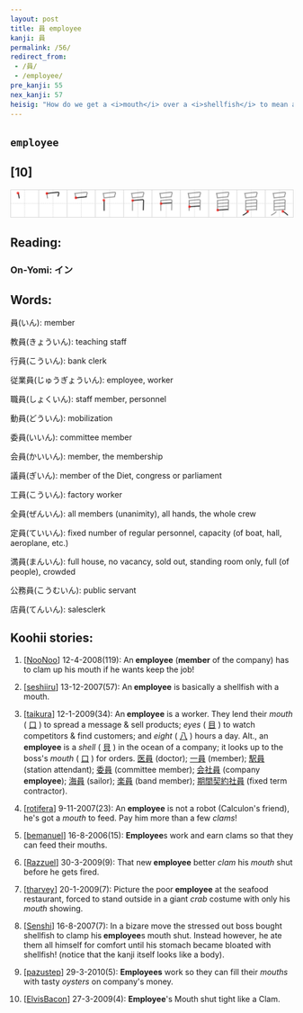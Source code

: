 ```yaml
---
layout: post
title: 員 employee
kanji: 員
permalink: /56/
redirect_from:
 - /員/
 - /employee/
pre_kanji: 55
nex_kanji: 57
heisig: "How do we get a <i>mouth</i> over a <i>shellfish</i> to mean an <b>employee</b>? Simple. Just remember the advice new <b>employees</b> get about keeping their <i>mouths</i> shut and doing their job, and then make that more graphic by picturing an office building full of white collar workers scurrying around with <i>clams</i> pinched to their <i>mouths</i>."
---
```


## `employee`

## [10]

<div class="stroke"><img src="../images/E593A1.png" /></div>

## Reading:

### On-Yomi: イン

## Words:

員(いん): member

教員(きょういん): teaching staff

行員(こういん): bank clerk

従業員(じゅうぎょういん): employee, worker

職員(しょくいん): staff member, personnel

動員(どういん): mobilization

委員(いいん): committee member

会員(かいいん): member, the membership

議員(ぎいん): member of the Diet, congress or parliament

工員(こういん): factory worker

全員(ぜんいん): all members (unanimity), all hands, the whole crew

定員(ていいん): fixed number of regular personnel, capacity (of boat, hall, aeroplane, etc.)

満員(まんいん): full house, no vacancy, sold out, standing room only, full (of people), crowded

公務員(こうむいん): public servant

店員(てんいん): salesclerk

## Koohii stories:

1) [<a href="http://kanji.koohii.com/profile/NooNoo">NooNoo</a>] 12-4-2008(119): An<strong> employee</strong> (<strong>member</strong> of the company) has to clam up his mouth if he wants keep the job! 

2) [<a href="http://kanji.koohii.com/profile/seshiiru">seshiiru</a>] 13-12-2007(57): An<strong> employee</strong> is basically a shellfish with a mouth. 

3) [<a href="http://kanji.koohii.com/profile/taikura">taikura</a>] 12-1-2009(34): An<strong> employee</strong> is a worker. They lend their <em>mouth</em> (  <a href="http://jisho.org/kanji/details/口">口</a>  ) to spread a message &amp; sell products; <em>eyes</em> (  <a href="http://jisho.org/kanji/details/目">目</a>  ) to watch competitors &amp; find customers; and <em>eight</em> (  <a href="http://jisho.org/kanji/details/八">八</a>  ) hours a day. Alt., an<strong> employee</strong> is a <em>shell</em> (  <a href="http://jisho.org/kanji/details/貝">貝</a>  ) in the ocean of a company; it looks up to the boss&#039;s <em>mouth</em> (  <a href="http://jisho.org/kanji/details/口">口</a>  ) for orders.   <a href="http://jisho.org/kanji/details/医員">医員</a>  (doctor);   <a href="http://jisho.org/kanji/details/一員">一員</a>  (member);   <a href="http://jisho.org/kanji/details/駅員">駅員</a>  (station attendant);   <a href="http://jisho.org/kanji/details/委員">委員</a>  (committee member);  <a href="http://jisho.org/kanji/details/会社員">会社員</a>  (company<strong> employee</strong>);   <a href="http://jisho.org/kanji/details/海員">海員</a>  (sailor);  <a href="http://jisho.org/kanji/details/楽員">楽員</a>  (band member);   <a href="http://jisho.org/kanji/details/期間契約社員">期間契約社員</a>   (fixed term contractor). 

4) [<a href="http://kanji.koohii.com/profile/rotifera">rotifera</a>] 9-11-2007(23): An<strong> employee</strong> is not a robot (Calculon&#039;s friend), he&#039;s got a <em>mouth</em> to feed. Pay him more than a few <em>clams</em>! 

5) [<a href="http://kanji.koohii.com/profile/bemanuel">bemanuel</a>] 16-8-2006(15): <strong>Employee</strong>s work and earn clams so that they can feed their mouths. 

6) [<a href="http://kanji.koohii.com/profile/Razzuel">Razzuel</a>] 30-3-2009(9): That new<strong> employee</strong> better <em>clam</em> his <em>mouth</em> shut before he gets fired. 

7) [<a href="http://kanji.koohii.com/profile/tharvey">tharvey</a>] 20-1-2009(7): Picture the poor<strong> employee</strong> at the seafood restaurant, forced to stand outside in a giant <em>crab</em> costume with only his <em>mouth</em> showing. 

8) [<a href="http://kanji.koohii.com/profile/Senshi">Senshi</a>] 16-8-2007(7): In a bizare move the stressed out boss bought shellfish to clamp his<strong> employee</strong>s mouth shut. Instead however, he ate them all himself for comfort until his stomach became bloated with shellfish! (notice that the kanji itself looks like a body). 

9) [<a href="http://kanji.koohii.com/profile/pazustep">pazustep</a>] 29-3-2010(5): <strong>Employees</strong> work so they can fill their <em>mouths</em> with tasty <em>oysters</em> on company&#039;s money. 

10) [<a href="http://kanji.koohii.com/profile/ElvisBacon">ElvisBacon</a>] 27-3-2009(4): <strong>Employee</strong>&#039;s Mouth shut tight like a Clam. 
